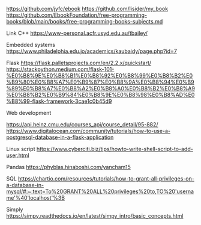 https://github.com/jyfc/ebook
https://github.com/lisider/my_book
https://github.com/EbookFoundation/free-programming-books/blob/main/books/free-programming-books-subjects.md


Link
C++
https://www-personal.acfr.usyd.edu.au/tbailey/

Embedded systems
https://www.philadelphia.edu.jo/academics/kaubaidy/page.php?id=7

Flask
https://flask.palletsprojects.com/en/2.2.x/quickstart/
https://stackpython.medium.com/flask-101-%E0%B8%9E%E0%B8%B1%E0%B8%92%E0%B8%99%E0%B8%B2%E0%B9%80%E0%B8%A7%E0%B9%87%E0%B8%9A%E0%B8%94%E0%B9%89%E0%B8%A7%E0%B8%A2%E0%B8%A0%E0%B8%B2%E0%B8%A9%E0%B8%B2%E0%B9%84%E0%B8%9E%E0%B8%98%E0%B8%AD%E0%B8%99-flask-framework-3cae1c0b45d9

Web development 

https://api.heinz.cmu.edu/courses_api/course_detail/95-882/
https://www.digitalocean.com/community/tutorials/how-to-use-a-postgresql-database-in-a-flask-application


Linux script 
https://www.cyberciti.biz/tips/howto-write-shell-script-to-add-user.html

Pandas
https://phyblas.hinaboshi.com/yancham15

SQL
https://chartio.com/resources/tutorials/how-to-grant-all-privileges-on-a-database-in-mysql/#:~:text=To%20GRANT%20ALL%20privileges%20to,TO%20'username'%40'localhost'%3B

Simply
https://simpy.readthedocs.io/en/latest/simpy_intro/basic_concepts.html